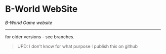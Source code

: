 # B-World WebSite

*B-World Game website*

---
for older versions - see branches.

>UPD:
>I don't know for what purpose I publish this on github 
